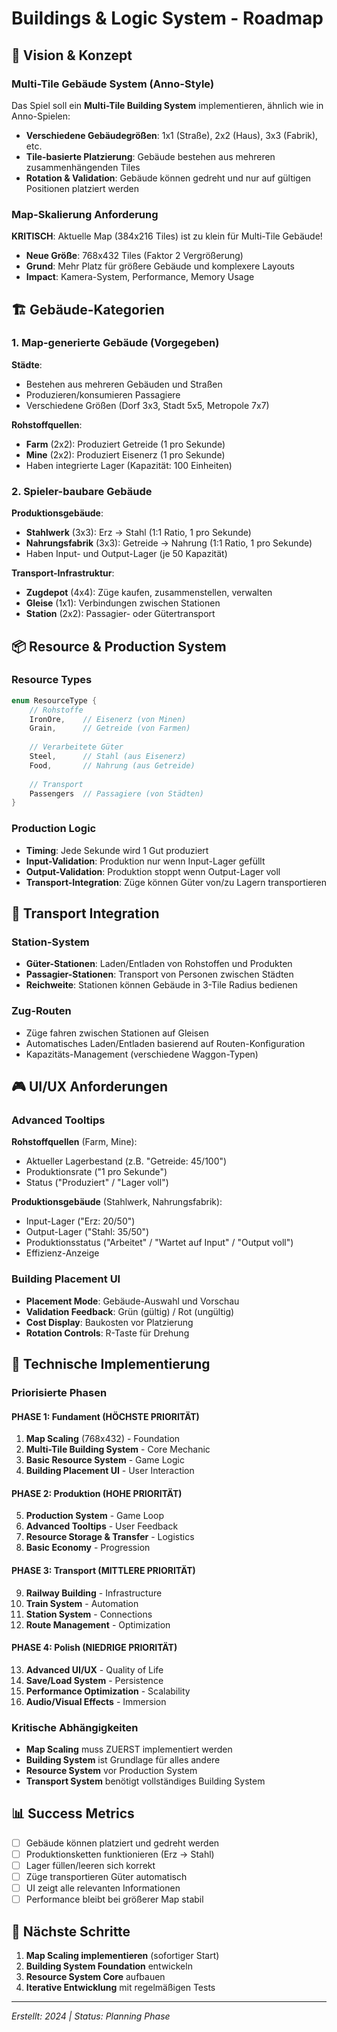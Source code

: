 # Buildings & Logic System - Roadmap

## 🎯 Vision & Konzept

### Multi-Tile Gebäude System (Anno-Style)
Das Spiel soll ein **Multi-Tile Building System** implementieren, ähnlich wie in Anno-Spielen:

- **Verschiedene Gebäudegrößen**: 1x1 (Straße), 2x2 (Haus), 3x3 (Fabrik), etc.
- **Tile-basierte Platzierung**: Gebäude bestehen aus mehreren zusammenhängenden Tiles
- **Rotation & Validation**: Gebäude können gedreht und nur auf gültigen Positionen platziert werden

### Map-Skalierung Anforderung
**KRITISCH**: Aktuelle Map (384x216 Tiles) ist zu klein für Multi-Tile Gebäude!
- **Neue Größe**: 768x432 Tiles (Faktor 2 Vergrößerung)
- **Grund**: Mehr Platz für größere Gebäude und komplexere Layouts
- **Impact**: Kamera-System, Performance, Memory Usage

## 🏗️ Gebäude-Kategorien

### 1. Map-generierte Gebäude (Vorgegeben)
**Städte**:
- Bestehen aus mehreren Gebäuden und Straßen
- Produzieren/konsumieren Passagiere
- Verschiedene Größen (Dorf 3x3, Stadt 5x5, Metropole 7x7)

**Rohstoffquellen**:
- **Farm** (2x2): Produziert Getreide (1 pro Sekunde)
- **Mine** (2x2): Produziert Eisenerz (1 pro Sekunde)
- Haben integrierte Lager (Kapazität: 100 Einheiten)

### 2. Spieler-baubare Gebäude
**Produktionsgebäude**:
- **Stahlwerk** (3x3): Erz → Stahl (1:1 Ratio, 1 pro Sekunde)
- **Nahrungsfabrik** (3x3): Getreide → Nahrung (1:1 Ratio, 1 pro Sekunde)
- Haben Input- und Output-Lager (je 50 Kapazität)

**Transport-Infrastruktur**:
- **Zugdepot** (4x4): Züge kaufen, zusammenstellen, verwalten
- **Gleise** (1x1): Verbindungen zwischen Stationen
- **Station** (2x2): Passagier- oder Gütertransport

## 📦 Resource & Production System

### Resource Types
```csharp
enum ResourceType {
    // Rohstoffe
    IronOre,    // Eisenerz (von Minen)
    Grain,      // Getreide (von Farmen)
    
    // Verarbeitete Güter
    Steel,      // Stahl (aus Eisenerz)
    Food,       // Nahrung (aus Getreide)
    
    // Transport
    Passengers  // Passagiere (von Städten)
}
```

### Production Logic
- **Timing**: Jede Sekunde wird 1 Gut produziert
- **Input-Validation**: Produktion nur wenn Input-Lager gefüllt
- **Output-Validation**: Produktion stoppt wenn Output-Lager voll
- **Transport-Integration**: Züge können Güter von/zu Lagern transportieren

## 🚂 Transport Integration

### Station-System
- **Güter-Stationen**: Laden/Entladen von Rohstoffen und Produkten
- **Passagier-Stationen**: Transport von Personen zwischen Städten
- **Reichweite**: Stationen können Gebäude in 3-Tile Radius bedienen

### Zug-Routen
- Züge fahren zwischen Stationen auf Gleisen
- Automatisches Laden/Entladen basierend auf Routen-Konfiguration
- Kapazitäts-Management (verschiedene Waggon-Typen)

## 🎮 UI/UX Anforderungen

### Advanced Tooltips
**Rohstoffquellen** (Farm, Mine):
- Aktueller Lagerbestand (z.B. "Getreide: 45/100")
- Produktionsrate ("1 pro Sekunde")
- Status ("Produziert" / "Lager voll")

**Produktionsgebäude** (Stahlwerk, Nahrungsfabrik):
- Input-Lager ("Erz: 20/50")
- Output-Lager ("Stahl: 35/50") 
- Produktionsstatus ("Arbeitet" / "Wartet auf Input" / "Output voll")
- Effizienz-Anzeige

### Building Placement UI
- **Placement Mode**: Gebäude-Auswahl und Vorschau
- **Validation Feedback**: Grün (gültig) / Rot (ungültig)
- **Cost Display**: Baukosten vor Platzierung
- **Rotation Controls**: R-Taste für Drehung

## 🔧 Technische Implementierung

### Priorisierte Phasen

#### PHASE 1: Fundament (HÖCHSTE PRIORITÄT)
1. **Map Scaling** (768x432) - Foundation
2. **Multi-Tile Building System** - Core Mechanic
3. **Basic Resource System** - Game Logic
4. **Building Placement UI** - User Interaction

#### PHASE 2: Produktion (HOHE PRIORITÄT)
5. **Production System** - Game Loop
6. **Advanced Tooltips** - User Feedback
7. **Resource Storage & Transfer** - Logistics
8. **Basic Economy** - Progression

#### PHASE 3: Transport (MITTLERE PRIORITÄT)
9. **Railway Building** - Infrastructure
10. **Train System** - Automation
11. **Station System** - Connections
12. **Route Management** - Optimization

#### PHASE 4: Polish (NIEDRIGE PRIORITÄT)
13. **Advanced UI/UX** - Quality of Life
14. **Save/Load System** - Persistence
15. **Performance Optimization** - Scalability
16. **Audio/Visual Effects** - Immersion

### Kritische Abhängigkeiten
- **Map Scaling** muss ZUERST implementiert werden
- **Building System** ist Grundlage für alles andere
- **Resource System** vor Production System
- **Transport System** benötigt vollständiges Building System

## 📊 Success Metrics
- [ ] Gebäude können platziert und gedreht werden
- [ ] Produktionsketten funktionieren (Erz → Stahl)
- [ ] Lager füllen/leeren sich korrekt
- [ ] Züge transportieren Güter automatisch
- [ ] UI zeigt alle relevanten Informationen
- [ ] Performance bleibt bei größerer Map stabil

## 🚀 Nächste Schritte
1. **Map Scaling implementieren** (sofortiger Start)
2. **Building System Foundation** entwickeln
3. **Resource System Core** aufbauen
4. **Iterative Entwicklung** mit regelmäßigen Tests

---
*Erstellt: 2024 | Status: Planning Phase*
